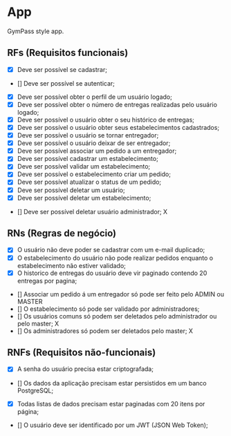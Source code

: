 # App

GymPass style app.

## RFs (Requisitos funcionais)

- [x] Deve ser possível se cadastrar;
- [] Deve ser possível se autenticar;
- [x] Deve ser possível obter o perfil de um usuário logado;
- [x] Deve ser possível obter o número de entregas realizadas pelo usuário logado;
- [x] Deve ser possível o usuário obter o seu histórico de entregas;
- [x] Deve ser possível o usuário obter seus estabelecimentos cadastrados;
- [x] Deve ser possível o usuário se tornar entregador;
- [x] Deve ser possível o usuário deixar de ser entregador;
- [x] Deve ser possível associar um pedido a um entregador;
- [x] Deve ser possível cadastrar um estabelecimento;
- [x] Deve ser possível validar um estabelecimento;
- [x] Deve ser possível o estabelecimento criar um pedido;
- [x] Deve ser possível atualizar o status de um pedido;
- [x] Deve ser possível deletar um usuário;
- [x] Deve ser possível deletar um estabelecimento;
- [] Deve ser possível deletar usuário administrador; X

## RNs (Regras de negócio)

- [x] O usuário não deve poder se cadastrar com um e-mail duplicado;
- [x] O estabelecimento do usuário não pode realizar pedidos enquanto o estabelecimento não estiver validado;
- [x] O historico de entregas do usuário deve vir paginado contendo 20 entregas por pagina;
- [] Associar um pedido á um entregador só pode ser feito pelo ADMIN ou MASTER 
- [] O estabelecimento só pode ser validado por administradores;
- [] Os usuários comuns só podem ser deletados pelo administrador ou pelo master; X
- [] Os administradores só podem ser deletados pelo master; X

## RNFs (Requisitos não-funcionais)

- [x] A senha do usuário precisa estar criptografada;
- [] Os dados da aplicação precisam estar persistidos em um banco PostgreSQL;
- [x] Todas listas de dados precisam estar paginadas com 20 itens por página;
- [] O usuário deve ser identificado por um JWT (JSON Web Token);